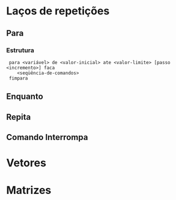 # Laços de repetições
## Para
### Estrutura
     para <variável> de <valor-inicial> ate <valor-limite> [passo <incremento>] faca
        <seqüência-de-comandos>
     fimpara
## Enquanto
## Repita
## Comando Interrompa
# Vetores
# Matrizes